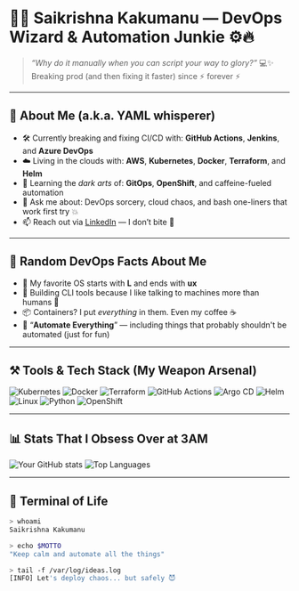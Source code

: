 <!-- WELCOME TO THE CHAOS OF AUTOMATION 🤖 -->

# 👨‍💻 Saikrishna Kakumanu — DevOps Wizard & Automation Junkie ⚙️🔥

> *“Why do it manually when you can script your way to glory?”* 💻✨  
> Breaking prod (and then fixing it faster) since ⚡ forever ⚡

---

## 🚀 About Me (a.k.a. YAML whisperer)

- 🛠 Currently breaking and fixing CI/CD with: **GitHub Actions**, **Jenkins**, and **Azure DevOps**  
- ☁️ Living in the clouds with: **AWS**, **Kubernetes**, **Docker**, **Terraform**, and **Helm**
- 🔁 Learning the *dark arts* of: **GitOps**, **OpenShift**, and caffeine-fueled automation
- 📢 Ask me about: DevOps sorcery, cloud chaos, and bash one-liners that work first try 💥
- 📫 Reach out via [LinkedIn](https://www.linkedin.com/in/saikrishna-kakumanu-853b13243) — I don’t bite 🐍

---

## 🧠 Random DevOps Facts About Me

- 🐧 My favorite OS starts with **L** and ends with **ux**  
- 🧰 Building CLI tools because I like talking to machines more than humans 🤖  
- 📦 Containers? I put *everything* in them. Even my coffee ☕  
- 🧹 “**Automate Everything**” — including things that probably shouldn't be automated (just for fun)

---

## ⚒️ Tools & Tech Stack (My Weapon Arsenal)

![Kubernetes](https://img.shields.io/badge/-Kubernetes-326CE5?style=flat&logo=kubernetes&logoColor=white)
![Docker](https://img.shields.io/badge/-Docker-2496ED?style=flat&logo=docker&logoColor=white)
![Terraform](https://img.shields.io/badge/-Terraform-623CE4?style=flat&logo=terraform&logoColor=white)
![GitHub Actions](https://img.shields.io/badge/-GitHub%20Actions-2088FF?style=flat&logo=github-actions&logoColor=white)
![Argo CD](https://img.shields.io/badge/-Argo--CD-EF7B4D?style=flat&logo=argo&logoColor=white)
![Helm](https://img.shields.io/badge/-Helm-0F1689?style=flat&logo=helm&logoColor=white)
![Linux](https://img.shields.io/badge/-Linux-FCC624?style=flat&logo=linux&logoColor=black)
![Python](https://img.shields.io/badge/-Python-3776AB?style=flat&logo=python&logoColor=white)
![OpenShift](https://img.shields.io/badge/-OpenShift-ee0000?style=flat&logo=red-hat-open-shift&logoColor=white)

---

## 📊 Stats That I Obsess Over at 3AM

![Your GitHub stats](https://github-readme-stats.vercel.app/api?username=Chem2527&show_icons=true&theme=tokyonight)
![Top Languages](https://github-readme-stats.vercel.app/api/top-langs/?username=Chem2527&layout=compact&theme=tokyonight)

---

## 🧪 Terminal of Life

```bash
> whoami
Saikrishna Kakumanu

> echo $MOTTO
"Keep calm and automate all the things"

> tail -f /var/log/ideas.log
[INFO] Let's deploy chaos... but safely 😈
